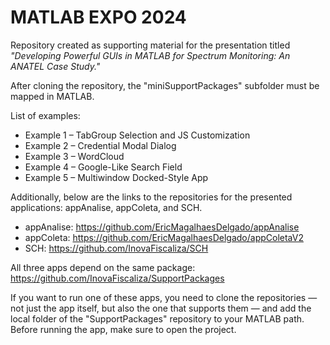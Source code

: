 # MATLAB EXPO 2024

Repository created as supporting material for the presentation titled *"Developing Powerful GUIs in MATLAB for Spectrum Monitoring: An ANATEL Case Study."*

After cloning the repository, the "miniSupportPackages" subfolder must be mapped in MATLAB.

List of examples:
- Example 1 – TabGroup Selection and JS Customization
- Example 2 – Credential Modal Dialog
- Example 3 – WordCloud
- Example 4 – Google-Like Search Field
- Example 5 – Multiwindow Docked-Style App

Additionally, below are the links to the repositories for the presented applications: appAnalise, appColeta, and SCH.
- appAnalise: https://github.com/EricMagalhaesDelgado/appAnalise
- appColeta: https://github.com/EricMagalhaesDelgado/appColetaV2
- SCH: https://github.com/InovaFiscaliza/SCH

All three apps depend on the same package: https://github.com/InovaFiscaliza/SupportPackages

If you want to run one of these apps, you need to clone the repositories — not just the app itself, but also the one that supports them — and add the local folder of the "SupportPackages" repository to your MATLAB path. Before running the app, make sure to open the project.